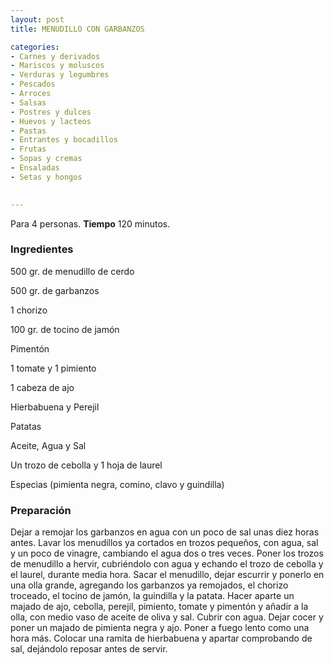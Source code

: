 ```yaml
---
layout: post
title: MENUDILLO CON GARBANZOS

categories:
- Carnes y derivados
- Mariscos y moluscos
- Verduras y legumbres
- Pescados
- Arroces
- Salsas
- Postres y dulces
- Huevos y lacteos
- Pastas
- Entrantes y bocadillos
- Frutas
- Sopas y cremas
- Ensaladas
- Setas y hongos
 

---
```


Para 4 personas.
<b>Tiempo</b> 120 minutos.

<h3>Ingredientes</h3>

500 gr. de menudillo de cerdo

500 gr. de garbanzos

1 chorizo

100 gr. de tocino de jamón

Pimentón

1 tomate y 1 pimiento

1 cabeza de ajo

Hierbabuena y Perejil

Patatas

Aceite, Agua y Sal

Un trozo de cebolla y 1 hoja de laurel

Especias (pimienta negra, comino, clavo y guindilla)

<h3>Preparación</h3>

Dejar a remojar los garbanzos en agua con un poco de sal unas diez horas antes. Lavar los menudillos ya cortados en trozos pequeños, con agua, sal y un poco de vinagre, cambiando el agua dos o tres veces. Poner los trozos de menudillo a hervir, cubriéndolo con agua y echando el trozo de cebolla y el laurel, durante media hora. Sacar el menudillo, dejar escurrir y ponerlo en una olla grande, agregando los garbanzos ya remojados, el chorizo troceado, el tocino de jamón, la guindilla y la patata. Hacer aparte un majado de ajo, cebolla, perejil, pimiento, tomate y pimentón y añadir a la olla, con medio vaso de aceite de oliva y sal. Cubrir con agua. Dejar cocer y poner un majado de pimienta negra y ajo. Poner a fuego lento como una hora más. Colocar una ramita de hierbabuena y apartar comprobando de sal, dejándolo reposar antes de servir.

